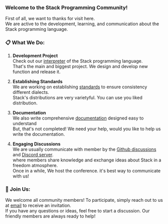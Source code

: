 ### Welcome to the Stack Programming Community!

First of all, we want to thanks for visit here. <br>
We are active to the development, learning, and communication about the Stack programming language.

### 📋 What We Do:

1. **Development Project**<br>
   Check out our [interpreter](https://github.com/Stack-Programing-Community/Stack-Programing-Language) of the Stack programming language.<br>
   That's the main and biggest project. We design and develop new function and release it.
   
3. **Establishing Standards**<br>
   We are working on establishing [standards](https://github.com/Stack-Programing-Community/Standards) to ensure consistency different dialects.<br>
   Stack's distributions are very varietyful. You can use you liked distribution.  
   
5. **Documentation**<br>
   We also write comprehensive [documentation](https://github.com/Stack-Programing-Community/Documents) designed easy to understand<br>
   But, that's not completed! We need your help, would you like to help us write the documentation.
   
7. **Engaging Discussions**<br>
   We are usually communicate with member by the [Github discussions](https://github.com/orgs/Stack-Programing-Community/discussions)  and [Discord server](https://discord.gg/d3vcWPKadu).<br>
   where members share knowledge and exchange ideas about Stack in a freedom atmosphere. <br>  Once in a while, We host the conference. it's best way to communicate with us!

### 👋 Join Us:

We welcome all community members! To participate, simply reach out to us at [email](mailto:kajizukataichi@outlook.jp) to receive an invitation.<br>
If you have any questions or ideas, feel free to start a discussion. Our friendly members are always ready to help!
